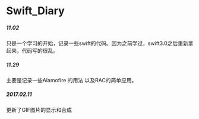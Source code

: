 # Swift_Diary

##### 11.02
只是一个学习的开始，记录一些swift的代码。因为之前学过，swift3.0之后重新拿起来，代码写的很乱。

##### 11.29
主要是记录一些Alamofire 的用法 以及RAC的简单应用。

##### 2017.02.11 
更新了GIF图片的显示和合成
